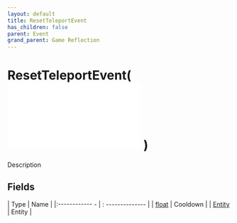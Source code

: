 ```yaml
---
layout: default
title: ResetTeleportEvent
has_children: false
parent: Event
grand_parent: Game Reflection
---
```

# ResetTeleportEvent( ![ EntityEventBase ](game-reflection/events/entity_event_base.md) )
Description 

## Fields
| Type | Name |
|:------------ - | : -------------- |
| [float](game-reflection/components/float.md) | Cooldown |
| [Entity](game-reflection/classes/entity.md) | Entity |
